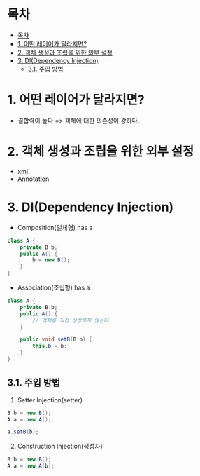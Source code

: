# 목차
- [목차](#목차)
- [1. 어떤 레이어가 달라지면?](#1-어떤-레이어가-달라지면)
- [2. 객체 생성과 조립을 위한 외부 설정](#2-객체-생성과-조립을-위한-외부-설정)
- [3. DI(Dependency Injection)](#3-didependency-injection)
  - [3.1. 주입 방법](#31-주입-방법)

# 1. 어떤 레이어가 달라지면?
- 결합력이 높다 => 객체에 대한 의존성이 강하다.

# 2. 객체 생성과 조립을 위한 외부 설정
- xml
- Annotation

# 3. DI(Dependency Injection)
- Composition(일체형) has a
```java
class A {
    private B b;
    public A() {
        b = new B();
    }
}
```
- Association(조립형) has a
```java
class A {
    private B b;
    public A() {
        // 객체를 직접 생성하지 않는다.
    }

    public void setB(B b) {
        this.b = b;
    }
}
```

## 3.1. 주입 방법
1. Setter Injection(setter)
```java
B b = new B();
A a = new A();

a.setB(b);

```
2. Construction Injection(생성자)
```java
B b = new B();
A a = new A(b);
```
